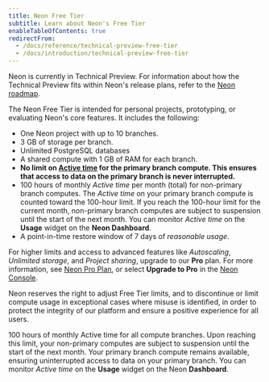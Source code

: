 ```yaml
---
title: Neon Free Tier
subtitle: Learn about Neon's Free Tier
enableTableOfContents: true
redirectFrom:
  - /docs/reference/technical-preview-free-tier
  - /docs/introduction/technical-preview-free-tier
---
```


Neon is currently in Technical Preview. For information about how the Technical Preview fits within Neon's release plans, refer to the [Neon roadmap](/docs/reference/roadmap).

The Neon Free Tier is intended for personal projects, prototyping, or evaluating Neon's core features. It includes the following:

- One Neon project with up to 10 branches.
- 3 GB of storage per branch.
- Unlimited PostgreSQL databases
- A shared compute with 1 GB of RAM for each branch.
- **No limit on [Active time](/docs/reference/glossary#active-time) for the primary branch compute. This ensures that access to data on the primary branch is never interrupted.**
- 100 hours of monthly _Active time_ per month (total) for non-primary branch computes. The _Active time_ on your primary branch compute is counted toward the 100-hour limit. If you reach the 100-hour limit for the current month, non-primary branch computes are subject to suspension until the start of the next month. You can monitor _Active time_ on the **Usage** widget on the **Neon Dashboard**.
- A point-in-time restore window of 7 days of _reasonable usage_.

For higher limits and access to advanced features like _Autoscaling_, _Unlimited storage_, and _Project sharing_, upgrade to our **Pro** plan. For more information, see [Neon Pro Plan](/docs/introduction/pro-plan), or select **Upgrade to Pro** in the [Neon Console](https://console.neon.tech/).

<Admonition type="note">
Neon reserves the right to adjust Free Tier limits, and to discontinue or limit compute usage in exceptional cases where misuse is identified, in order to protect the integrity of our platform and ensure a positive experience for all users.
</Admonition>

100 hours of monthly Active time for all compute branches. Upon reaching this limit, your non-primary computes are subject to suspension until the start of the next month. Your primary branch compute remains available, ensuring uninterrupted access to data on your primary branch. You can monitor _Active time_ on the **Usage** widget on the Neon **Dashboard**.
